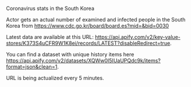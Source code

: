 
Coronavirus stats in the South Korea

Actor gets an actual number of examined and infected people in the South Korea from https://www.cdc.go.kr/board/board.es?mid=&bid=0030

Latest data are available at this URL: https://api.apify.com/v2/key-value-stores/K373S4uCFR9W1K8ei/records/LATEST?disableRedirect=true.

You can find a dataset with unique history items here https://api.apify.com/v2/datasets/XQWw0I5IUaUPQdc9k/items?format=json&clean=1.

URL is being actualized every 5 minutes.
